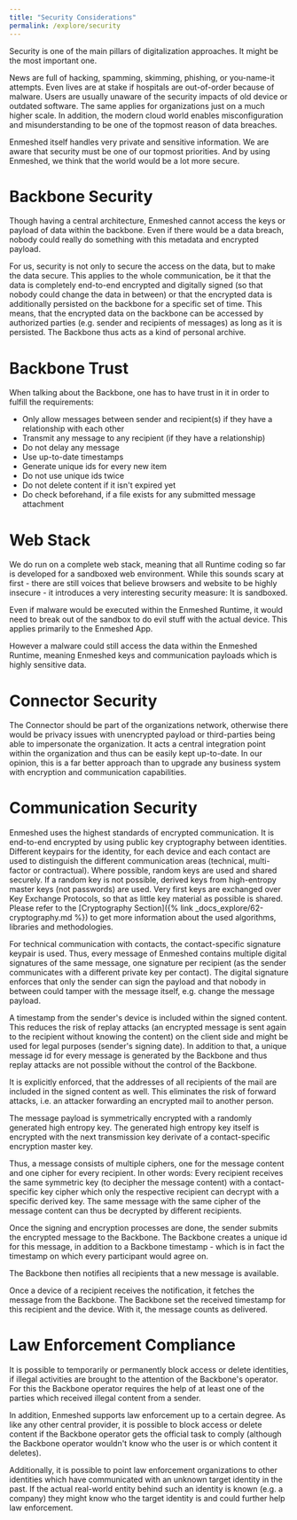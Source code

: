 ```yaml
---
title: "Security Considerations"
permalink: /explore/security
---
```


Security is one of the main pillars of digitalization approaches. It might be the most important one.

News are full of hacking, spamming, skimming, phishing, or you-name-it attempts. Even lives are at stake if hospitals are out-of-order because of malware. Users are usually unaware of the security impacts of old device or outdated software. The same applies for organizations just on a much higher scale. In addition, the modern cloud world enables misconfiguration and misunderstanding to be one of the topmost reason of data breaches.

Enmeshed itself handles very private and sensitive information. We are aware that security must be one of our topmost priorities. And by using Enmeshed, we think that the world would be a lot more secure.

# Backbone Security

Though having a central architecture, Enmeshed cannot access the keys or payload of data within the backbone. Even if there would be a data breach, nobody could really do something with this metadata and encrypted payload.

For us, security is not only to secure the access on the data, but to make the data secure. This applies to the whole communication, be it that the data is completely end-to-end encrypted and digitally signed (so that nobody could change the data in between) or that the encrypted data is additionally persisted on the backbone for a specific set of time. This means, that the encrypted data on the backbone can be accessed by authorized parties (e.g. sender and recipients of messages) as long as it is persisted. The Backbone thus acts as a kind of personal archive.

# Backbone Trust

When talking about the Backbone, one has to have trust in it in order to fulfill the requirements:

- Only allow messages between sender and recipient(s) if they have a relationship with each other
- Transmit any message to any recipient (if they have a relationship)
- Do not delay any message
- Use up-to-date timestamps
- Generate unique ids for every new item
- Do not use unique ids twice
- Do not delete content if it isn't expired yet
- Do check beforehand, if a file exists for any submitted message attachment

# Web Stack

We do run on a complete web stack, meaning that all Runtime coding so far is developed for a sandboxed web environment. While this sounds scary at first - there are still voices that believe browsers and website to be highly insecure - it introduces a very interesting security measure: It is sandboxed.

Even if malware would be executed within the Enmeshed Runtime, it would need to break out of the sandbox to do evil stuff with the actual device. This applies primarily to the Enmeshed App.

However a malware could still access the data within the Enmeshed Runtime, meaning Enmeshed keys and communication payloads which is highly sensitive data.

# Connector Security

The Connector should be part of the organizations network, otherwise there would be privacy issues with unencrypted payload or third-parties being able to impersonate the organization. It acts a central integration point within the organization and thus can be easily kept up-to-date.
In our opinion, this is a far better approach than to upgrade any business system with encryption and communication capabilities.

# Communication Security

Enmeshed uses the highest standards of encrypted communication. It is end-to-end encrypted by using public key cryptography between identities. Different keypairs for the identity, for each device and each contact are used to distinguish the different communication areas (technical, multi-factor or contractual). Where possible, random keys are used and shared securely. If a random key is not possible, derived keys from high-entropy master keys (not passwords) are used. Very first keys are exchanged over Key Exchange Protocols, so that as little key material as possible is shared. Please refer to the [Cryptography Section]({% link _docs_explore/62-cryptography.md %}) to get more information about the used algorithms, libraries and methodologies.

For technical communication with contacts, the contact-specific signature keypair is used. Thus, every message of Enmeshed contains multiple digital signatures of the same message, one signature per recipient (as the sender communicates with a different private key per contact). The digital signature enforces that only the sender can sign the payload and that nobody in between could tamper with the message itself, e.g. change the message payload.

A timestamp from the sender's device is included within the signed content. This reduces the risk of replay attacks (an encrypted message is sent again to the recipient without knowing the content) on the client side and might be used for legal purposes (sender's signing date). In addition to that, a unique message id for every message is generated by the Backbone and thus replay attacks are not possible without the control of the Backbone.

It is explicitly enforced, that the addresses of all recipients of the mail are included in the signed content as well. This eliminates the risk of forward attacks, i.e. an attacker forwarding an encrypted mail to another person.

The message payload is symmetrically encrypted with a randomly generated high entropy key. The generated high entropy key itself is encrypted with the next transmission key derivate of a contact-specific encryption master key.

Thus, a message consists of multiple ciphers, one for the message content and one cipher for every recipient. In other words: Every recipient receives the same symmetric key (to decipher the message content) with a contact-specific key cipher which only the respective recipient can decrypt with a specific derived key. The same message with the same cipher of the message content can thus be decrypted by different recipients.

Once the signing and encryption processes are done, the sender submits the encrypted message to the Backbone. The Backbone creates a unique id for this message, in addition to a Backbone timestamp - which is in fact the timestamp on which every participant would agree on.

The Backbone then notifies all recipients that a new message is available.

Once a device of a recipient receives the notification, it fetches the message from the Backbone. The Backbone set the received timestamp for this recipient and the device. With it, the message counts as delivered.

# Law Enforcement Compliance

It is possible to temporarily or permanently block access or delete identities, if illegal activities are brought to the attention of the Backbone's operator. For this the Backbone operator requires the help of at least one of the parties which received illegal content from a sender.

In addition, Enmeshed supports law enforcement up to a certain degree. As like any other central provider, it is possible to block access or delete content if the Backbone operator gets the official task to comply (although the Backbone operator wouldn't know who the user is or which content it deletes).

Additionally, it is possible to point law enforcement organizations to other identities which have communicated with an unknown target identity in the past. If the actual real-world entity behind such an identity is known (e.g. a company) they might know who the target identity is and could further help law enforcement.

